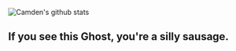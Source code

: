 ![Camden's github stats](https://github-readme-stats.vercel.app/api?username=carbonatedcaffeine)
## If you see this Ghost, you're a silly sausage.
